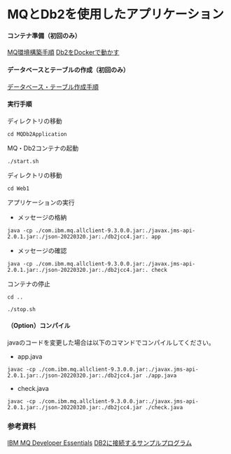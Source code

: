# MQとDb2を使用したアプリケーション

#### コンテナ準備（初回のみ）
[MQ環境構築手順](MQ環境構築手順.md)
[Db2をDockerで動かす](Db2をDockerで動かす.md)

#### データベースとテーブルの作成（初回のみ）
[データベース・テーブル作成手順](データベース・テーブル作成手順.md)

#### 実行手順
ディレクトリの移動
```
cd MQDb2Application
```
MQ・Db2コンテナの起動
```
./start.sh
```
ディレクトリの移動
```
cd Web1
```
アプリケーションの実行
- メッセージの格納
```
java -cp ./com.ibm.mq.allclient-9.3.0.0.jar:./javax.jms-api-2.0.1.jar:./json-20220320.jar:./db2jcc4.jar:. app
```
- メッセージの確認
```
java -cp ./com.ibm.mq.allclient-9.3.0.0.jar:./javax.jms-api-2.0.1.jar:./json-20220320.jar:./db2jcc4.jar:. check
```
コンテナの停止
```
cd ..
```
```
./stop.sh
```
#### （Option）コンパイル
javaのコードを変更した場合は以下のコマンドでコンパイルしてください。
- app.java
```
javac -cp ./com.ibm.mq.allclient-9.3.0.0.jar:./javax.jms-api-2.0.1.jar:./json-20220320.jar:./db2jcc4.jar ./app.java
```
- check.java
```
javac -cp ./com.ibm.mq.allclient-9.3.0.0.jar:./javax.jms-api-2.0.1.jar:./json-20220320.jar:./db2jcc4.jar ./check.java
```
### 参考資料
[IBM MQ Developer Essentials](https://developer.ibm.com/learningpaths/ibm-mq-badge/)
[DB2に接続するサンプルプログラム](https://information-channel.officialblog.jp/archives/26619459.html)